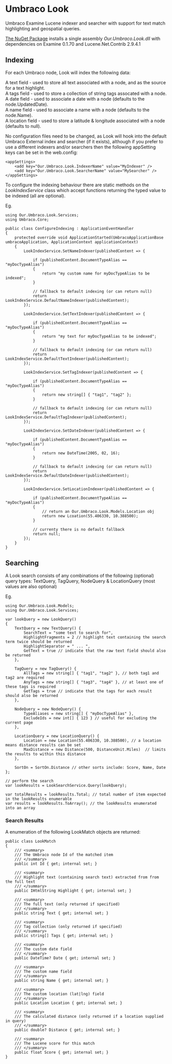 # Umbraco Look
Umbraco Examine Lucene indexer and searcher with support for text match highlighting and geospatial queries.

[The NuGet Package](https://www.nuget.org/packages/Our.Umbraco.Look) installs a single assembly _Our.Umbraco.Look.dll_ with dependencies on Examine 0.1.70 and Lucene.Net.Contrib 2.9.4.1

## Indexing

For each Umbraco node, Look will index the following data:

A text field - used to store all text associated with a node, and as the source for a text highlight.  
A tags field - used to store a collection of string tags assocated with a node.  
A date field - used to associate a date with a node (defaults to the node.UpdatedDate).  
A name field - used to associate a name with a node (defaults to the node.Name).  
A location field - used to store a latitude & longitude associated with a node (defaults to null).  
  
No configuration files need to be changed, as Look will hook into the default Umbraco External index and searcher (if it exists), although if you prefer to use a different indexers and/or searchers then the following appSetting keys can be set in the web.config:

	<appSettings>
		<add key="Our.Umbraco.Look.IndexerName" value="MyIndexer" />
		<add key="Our.Umbraco.Look.SearcherName" value="MySearcher" />
	</appSettings>
  
To configure the indexing behaviour there are static methods on the _LookIndexService_ class which accept functions returning the typed value to be indexed (all are optional).

Eg.

	using Our.Umbraco.Look.Services;
	using Umbraco.Core;

	public class ConfigureIndexing : ApplicationEventHandler
	{
		protected override void ApplicationStarted(UmbracoApplicationBase umbracoApplication, ApplicationContext applicationContext)
		{
			LookIndexService.SetNameIndexer(publishedContent => {

				if (publishedContent.DocumentTypeAlias == "myDocTypeAlias")
				{	
					return "my custom name for myDocTypeAlias to be indexed";
				}

				// fallback to default indexing (or can return null)
				return LookIndexService.DefaultNameIndexer(publishedContent);
			});
	
			LookIndexService.SetTextIndexer(publishedContent => {

				if (publishedContent.DocumentTypeAlias == "myDocTypeAlias")
				{
					return "my text for myDocTypeAlias to be indexed";
				}

				// fallback to default indexing (or can return null)
				return LookIndexService.DefaultTextIndexer(publishedContent);
			});
	
			LookIndexService.SetTagIndexer(publishedContent => {

				if (publishedContent.DocumentTypeAlias == "myDocTypeAlias")
				{
					return new string[] { "tag1", "tag2" };
				}
		
				// fallback to default indexing (or can return null)
				return LookIndexService.DefaultTagIndexer(publishedContent);
			});
	
			LookIndexService.SetDateIndexer(publishedContent => {

				if (publishedContent.DocumentTypeAlias == "myDocTypeAlias")
				{
					return new DateTime(2005, 02, 16);
				}

				// fallback to default indexing (or can return null)
				return LookIndexService.DefaultDateIndexer(publishedContent);
			});
	
			LookIndexService.SetLocationIndexer(publishedContent => {

				if (publishedContent.DocumentTypeAlias == "myDocTypeAlias")
				{
					// return an Our.Umbraco.Look.Models.Location obj
					return new Lcoation(55.406330, 10.388500);		
				}

				// currenty there is no default fallback
				return null;
			});
		}
	}


## Searching

A Look search consists of any combinations of the following (optional) query types: TextQuery, TagQuery, NodeQuery & LocationQuery (most values are also optional)

Eg.

	using Our.Umbraco.Look.Models;  
	using Our.Umbraco.Look.Services;  

	var lookQuery = new LookQuery()
	{
		TextQuery = new TextQuery() {
			SearchText = "some text to search for",
			HighlightFragments = 2 // highlight text containing the search term twice should be returned
			HighlightSeparator = " ... ",
			GetText = true // indicate that the raw text field should also be returned
		},

		TagQuery = new TagQuery() {
			AllTags = new string[] { "tag1", "tag2" }, // both tag1 and tag2 are required
			AnyTags = new string[] { "tag3", "tag4" }, // at least one of these tags is required
			GetTags = true // indicate that the tags for each result should also be returned
		},

		NodeQuery = new NodeQuery() {
			TypeAliases = new string[] { "myDocTypeAlias" },
			ExcludeIds = new int[] { 123 } // useful for excluding the current page
		},

		LocationQuery = new LocationQuery() {
			Location = new Location(55.406330, 10.388500), // a location means distance results can be set
			MaxDistance = new Distance(500, DistanceUnit.Miles)  // limits the results to within this distance
		},

		SortOn = SortOn.Distance // other sorts include: Score, Name, Date
	};

	// perform the search
	var lookResults = LookSearchService.Query(lookQuery);

	var totalResults = lookResults.Total; // total number of item expected in the lookResults enumerable
	var results = lookResults.ToArray(); // the lookResults enumerated into an array

### Search Results

A enumeration of the following LookMatch objects are returned:

	public class LookMatch
	{
		/// <summary>
		/// The Umbraco node Id of the matched item
		/// </summary>
		public int Id { get; internal set; }

		/// <summary>
		/// Highlight text (containing search text) extracted from from the full text
		/// </summary>
		public IHtmlString Highlight { get; internal set; }

		/// <summary>
		/// The full text (only returned if specified)
		/// </summary>
		public string Text { get; internal set; }

		/// <summary>
		/// Tag collection (only returned if specified)
		/// </summary>
		public string[] Tags { get; internal set; }

		/// <summary>
		/// The custom date field
		/// </summary>
		public DateTime? Date { get; internal set; }

		/// <summary>
		/// The custom name field
		/// </summary>
		public string Name { get; internal set; }

		/// <summary>
		/// The custom location (lat|lng) field
		/// </summary>
		public Location Location { get; internal set; }

		/// <summary>
		/// The calculated distance (only returned if a location supplied in query)
		/// </summary>
		public double? Distance { get; internal set; }

		/// <summary>
		/// The Lucene score for this match
		/// </summary>
		public float Score { get; internal set; }
	}
